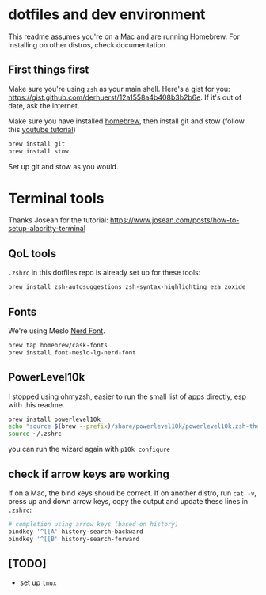 # dotfiles and dev environment

This readme assumes you're on a Mac and are running Homebrew. For installing on other distros, check documentation.



## First things first

Make sure you're using `zsh` as your main shell. Here's a gist for you: https://gist.github.com/derhuerst/12a1558a4b408b3b2b6e. If it's out of date, ask the internet.

Make sure you have installed [homebrew](brew.sh), then install git and stow (follow this [youtube tutorial](https://www.youtube.com/watch?v=y6XCebnB9gs))


```sh
brew install git
brew install stow
```

Set up git and stow as you would.

# Terminal tools
Thanks Josean for the tutorial: https://www.josean.com/posts/how-to-setup-alacritty-terminal

## QoL tools

`.zshrc` in this dotfiles repo is already set up for these tools:

```sh
brew install zsh-autosuggestions zsh-syntax-highlighting eza zoxide
```

## Fonts
We're using Meslo [Nerd Font](https://www.nerdfonts.com/).

```sh
brew tap homebrew/cask-fonts
brew install font-meslo-lg-nerd-font
```


## PowerLevel10k
I stopped using ohmyzsh, easier to run the small list of apps directly, esp with this readme.

```sh
brew install powerlevel10k
echo "source $(brew --prefix)/share/powerlevel10k/powerlevel10k.zsh-theme" >> ~/.zshrc
source ~/.zshrc
```

you can run the wizard again with `p10k configure`

## check if arrow keys are working

If on a Mac, the bind keys shoud be correct. If on another distro, run `cat -v`, press up and down arrow keys, copy the output and update these lines in `.zshrc`:

```sh
# completion using arrow keys (based on history)
bindkey '^[[A' history-search-backward
bindkey '^[[B' history-search-forward
```

## [TODO]
- set up `tmux`
